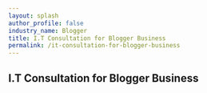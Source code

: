 ```yaml
---
layout: splash 
author_profile: false 
industry_name: Blogger
title: I.T Consultation for Blogger Business
permalink: /it-consultation-for-blogger-business
---
```


## I.T Consultation for Blogger Business